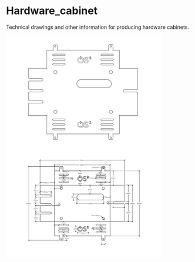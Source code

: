 # Hardware_cabinet
Technical drawings and other information for producing hardware cabinets.

<img src="/img/Intel_NUC_hardware_cabinet_os2_logo.png" width="425"/> <img src="/img/Intel_NUC_hardware_cabinet_os2_logo_med_maal.png" width="425"/> 

